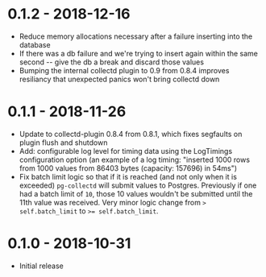 # 0.1.2 - 2018-12-16

* Reduce memory allocations necessary after a failure inserting into the database
* If there was a db failure and we're trying to insert again within the same second -- give the db a break and discard those values
* Bumping the internal collectd plugin to 0.9 from 0.8.4 improves resiliancy that unexpected panics won't bring collectd down

# 0.1.1 - 2018-11-26

* Update to collectd-plugin 0.8.4 from 0.8.1, which fixes segfaults on plugin flush and shutdown
* Add: configurable log level for timing data using the LogTimings configuration option (an example of a log timing: "inserted 1000 rows from 1000 values from 86403 bytes (capacity: 157696) in 54ms")
* Fix batch limit logic so that if it is reached (and not only when it is exceeded) `pg-collectd` will submit values to Postgres. Previously if one had a batch limit of `10`, those 10 values wouldn't be submitted until the 11th value was received. Very minor logic change from `> self.batch_limit` to `>= self.batch_limit`.

# 0.1.0 - 2018-10-31

* Initial release
